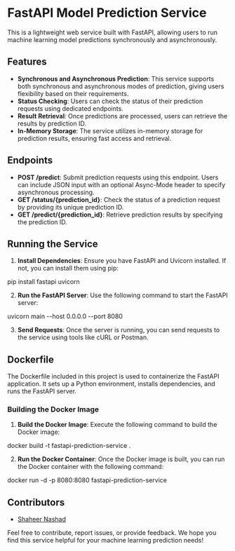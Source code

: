 # FastAPI Model Prediction Service

This is a lightweight web service built with FastAPI, allowing users to run machine learning model predictions synchronously and asynchronously.

## Features

- **Synchronous and Asynchronous Prediction**: This service supports both synchronous and asynchronous modes of prediction, giving users flexibility based on their requirements.
- **Status Checking**: Users can check the status of their prediction requests using dedicated endpoints.
- **Result Retrieval**: Once predictions are processed, users can retrieve the results by prediction ID.
- **In-Memory Storage**: The service utilizes in-memory storage for prediction results, ensuring fast access and retrieval.

## Endpoints

- **POST /predict**: Submit prediction requests using this endpoint. Users can include JSON input with an optional Async-Mode header to specify asynchronous processing.
- **GET /status/{prediction_id}**: Check the status of a prediction request by providing its unique prediction ID.
- **GET /predict/{prediction_id}**: Retrieve prediction results by specifying the prediction ID.

## Running the Service

1. **Install Dependencies**: Ensure you have FastAPI and Uvicorn installed. If not, you can install them using pip:

pip install fastapi uvicorn


2. **Run the FastAPI Server**: Use the following command to start the FastAPI server:

uvicorn main --host 0.0.0.0 --port 8080


3. **Send Requests**: Once the server is running, you can send requests to the service using tools like cURL or Postman.

## Dockerfile

The Dockerfile included in this project is used to containerize the FastAPI application. It sets up a Python environment, installs dependencies, and runs the FastAPI server.

### Building the Docker Image

1. **Build the Docker Image**: Execute the following command to build the Docker image:

docker build -t fastapi-prediction-service .


2. **Run the Docker Container**: Once the Docker image is built, you can run the Docker container with the following command:

docker run -d -p 8080:8080 fastapi-prediction-service


## Contributors

- [Shaheer Nashad](https://github.com/s-nashad2020)

Feel free to contribute, report issues, or provide feedback. We hope you find this service helpful for your machine learning prediction needs!
